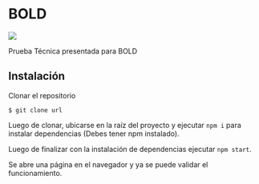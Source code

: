 # BOLD
<img src="https://www.google.com/imgres?imgurl=https%3A%2F%2Fmedia-exp1.licdn.com%2Fdms%2Fimage%2FC4E0BAQFtx4OmVIPrUA%2Fcompany-logo_200_200%2F0%2F1625762623604%3Fe%3D2147483647%26v%3Dbeta%26t%3DyBEP7V3aN5JhWAhRxcQBbwye-F2IYjIxxogOSY7_Tcc&imgrefurl=https%3A%2F%2Fwww.linkedin.com%2Fcompany%2Fboldteam&tbnid=HeOtjvKfuhT55M&vet=12ahUKEwjQ6sT665f3AhXMBd8KHd6LCEcQMygAegUIARC7AQ..i&docid=64Znp9v8ejQs6M&w=200&h=200&q=bold&ved=2ahUKEwjQ6sT665f3AhXMBd8KHd6LCEcQMygAegUIARC7AQ">

Prueba Técnica presentada para BOLD

## Instalación

Clonar el repositorio

`$ git clone url`

Luego de clonar, ubicarse en la raíz del proyecto y ejecutar `npm i` para instalar dependencias (Debes tener npm instalado).

Luego de finalizar con la instalación de dependencias ejecutar `npm start`.

Se abre una página en el navegador y ya se puede validar el funcionamiento.

